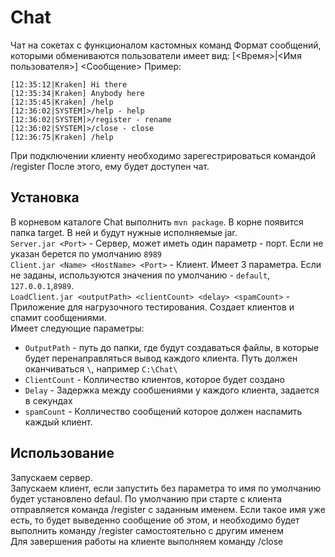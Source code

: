 # Chat
Чат на сокетах с функционалом кастомных команд
Формат сообщений, которыми обмениваются пользователи имеет вид:
[<Время>|<Имя пользователя>] <Сообщение>
Пример:
```
[12:35:12|Kraken] Hi there
[12:35:34|Kraken] Anybody here
[12:35:45|Kraken] /help
[12:36:02|SYSTEM]>/help - help
[12:36:02|SYSTEM]>/register - rename
[12:36:02|SYSTEM]>/close - close
[12:36:75|Kraken] /help

```
При подключении клиенту необходимо зарегестрироваться командой /register
После этого, ему будет доступен чат.


## Установка

В корневом каталоге Chat выполнить `mvn package`. В корне появится папка target. В ней и будут нужные исполняемые jar.  
`Server.jar <Port>` - Сервер, может иметь один параметр - порт. Если не указан берется по умолчанию `8989`  
`Client.jar <Name> <HostName> <Port>` - Клиент. Имеет 3 параметра. Если не заданы, используются значения по умолчанию - `default`, `127.0.0.1`,`8989`.  
`LoadClient.jar <outputPath> <clientCount> <delay> <spamCount>` - Приложение для нагрузочного тестирования. Создает клиентов и спамит сообщениями.  
Имеет следующие параметры:  
* `OutputPath` - путь до папки, где будут создаваться файлы, в которые будет перенаправляться вывод каждого клиента. Путь должен оканчиваться `\`, например `C:\Chat\`
* `ClientCount` - Колличество клиентов, которое будет создано  
* `Delay` - Задержка между сообшениями у каждого клиента, задается в секундах  
* `spamCount` - Колличество сообщений которое должен наспамить каждый клиент.  

## Использование
Запускаем сервер.  
Запускаем клиент, если запустить без параметра то имя по умолчанию будет установлено defaul. По умолчанию при старте с клиента отправляется команда /register с заданным именем. Если такое имя уже есть, то будет выведенно сообщение об этом, и необходимо будет выполнить команду /register самостоятельно с другим именем  
Для завершения работы на клиенте выполняем команду /close  

